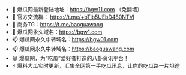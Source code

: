 - 👋 爆瓜网最新登陆地址：https://bgw11.com （免翻墙）
- 👀 官方交流群： https://t.me/+bTlb5UEbD480NTVl
- 🌱 商务TG：https://t.me/baoguawang
- 💞️ 爆瓜网永久域名：https://bgw1.com
- 📫 爆瓜网永久中转域名：https://bgw01.com
- 📫 爆瓜网永久中转域名：https://baoguawang.com
- 😄 爆瓜网，为“吃瓜”爱好者打造的八卦资讯平台！
- ⚡ 爆料大瓜实时更新，汇集全网第一手吃瓜讯息，让你的吃瓜路一片坦途

<!---
bgw1com/bgw1com is a ✨ special ✨ repository because its `README.md` (this file) appears on your GitHub profile.
You can click the Preview link to take a look at your changes.
--->
